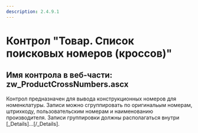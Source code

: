 ```yaml
---
description: 2.4.9.1
---
```


# Контрол "Товар. Список поисковых номеров \(кроссов\)"

## Имя контрола в веб-части: zw\_ProductCrossNumbers.ascx

Контрол предназначен для вывода конструкционных номеров для номенклатуры. Записи можно сгруппировать по оригинальым номерам, штрихкоду, пользовательским номерам и наименованию производителя. Записи группировки должны располагаться внутри \[\_Details\]...\[/\_Details\].

